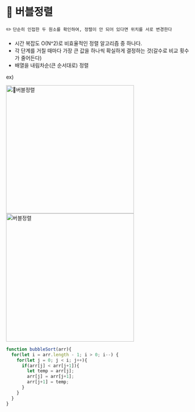 # 🚀 버블정렬

✏️ `단순히 인접한 두 원소를 확인하여, 정렬이 안 되어 있다면 위치를 서로 변경한다`

- 시간 복잡도 O(N^2)로 비효율적인 정렬 알고리즘 중 하나다.
- 각 단계를 거칠 때마다 가장 큰 값을 하나씩 확실하게 결정하는 것(갈수로 비교 횟수가 줄어든다)
- 배열을 내림차순(큰 순서대로) 정렬

ex)

<img width="350" alt="버블정렬" src="https://github.com/user-attachments/assets/46e08ec1-7156-471a-b007-0f2374fde7da" />
<img width="350" alt="버블정렬" src="https://github.com/user-attachments/assets/4f7a043e-2b24-4e26-a25c-46fc5b8e5ef7" />

```js
function bubbleSort(arr){
  for(let i = arr.length - 1; i > 0; i--) {
    for(let j = 0; j < i; j++){
      if(arr[j] < arr[j+1]){
        let temp = arr[j];
        arr[j] = arr[j+1];
        arr[j+1] = temp;
      }
    }
  }
}
```
